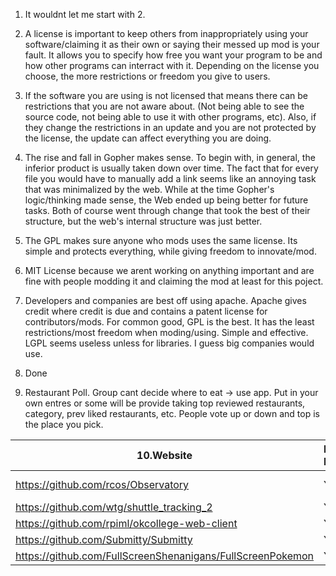 1. It wouldnt let me start with 2.

2. A license is important to keep others from inappropriately using your software/claiming it as their own or saying their messed up mod is your fault. It allows you to specify how free you want your program to be and how other programs can interract with it. Depending on the license you choose, the more restrictions or freedom you give to users. 

3. If the software you are using is not licensed that means there can be restrictions that you are not aware about. (Not being able to see the source code, not being able to use it with other programs, etc). Also, if they change the restrictions in an update and you are not protected by the license, the update can affect everything you are doing. 
 
4. The rise and fall in Gopher makes sense. To begin with, in general, the inferior product is usually taken down over time. The fact that for every file you would have to manually add a link seems like an annoying task that was minimalized by the web. While at the time Gopher's logic/thinking made sense, the Web ended up being better for future tasks. Both of course went through change that took the best of their structure, but the web's internal structure was just better.

5. The GPL makes sure anyone who mods uses the same license. Its simple and protects everything, while giving freedom to innovate/mod. 

6. MIT License because we arent working on anything important and are fine with people modding it and claiming the mod at least for this poject.

7. Developers and companies are best off using apache. Apache gives credit where credit is due and contains a patent license for contributors/mods. For common good, GPL is the best. It has the least restrictions/most freedom when moding/using. Simple and effective. LGPL seems useless unless for libraries. I guess big companies would use.

8. Done
9. Restaurant Poll. Group cant decide where to eat -> use app. Put in your own entres or some will be provide taking top reviewed restaurants, category, prev liked restaurants, etc. People vote up or down and top is the place you pick.

10.Website | License Present | License
---------|:----------|:-------
https://github.com/rcos/Observatory | Yes | Two Clause BSD License https://en.wikipedia.org/wiki/ISC_license
https://github.com/wtg/shuttle_tracking_2 | Yes | Two Clause BSD
https://github.com/rpiml/okcollege-web-client | Yes | MIT
https://github.com/Submitty/Submitty | Yes | BSD
https://github.com/FullScreenShenanigans/FullScreenPokemon | Yes | Two Clause BSD

 
